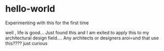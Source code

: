 # hello-world
Experimenting with this for the first time

well , life is good...
Just found this and I am exited to apply this to my architectural design field....
Any architects or designers aroi=und that use this???? just curious
